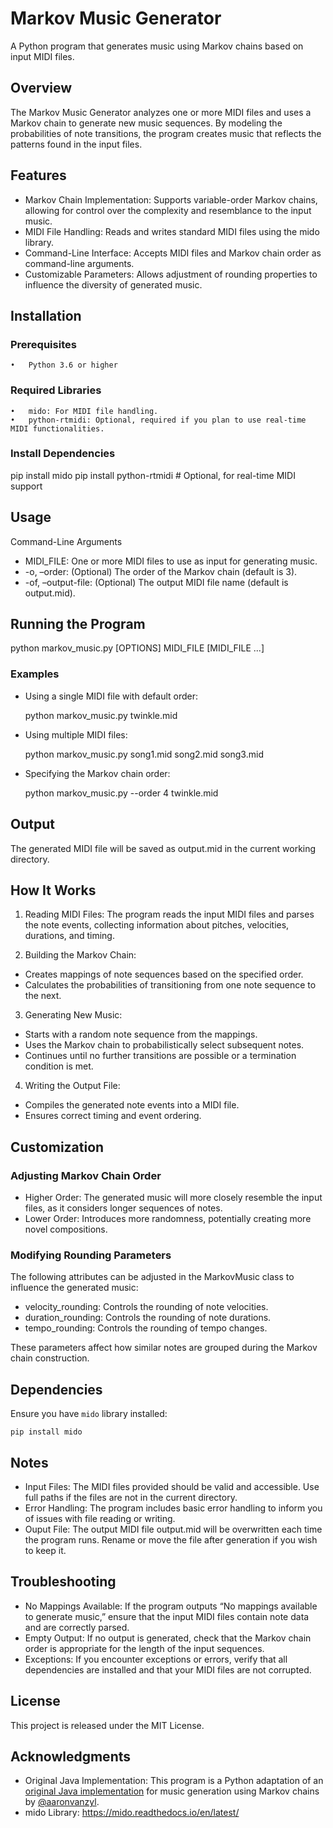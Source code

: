 # Markov Music Generator

A Python program that generates music using Markov chains based on input MIDI files.

## Overview

The Markov Music Generator analyzes one or more MIDI files and uses a Markov chain to generate new music sequences. By modeling the probabilities of note transitions, the program creates music that reflects the patterns found in the input files.

## Features

- Markov Chain Implementation: Supports variable-order Markov chains, allowing for control over the complexity and resemblance to the input music.
- MIDI File Handling: Reads and writes standard MIDI files using the mido library.
- Command-Line Interface: Accepts MIDI files and Markov chain order as command-line arguments.
- Customizable Parameters: Allows adjustment of rounding properties to influence the diversity of generated music.

## Installation

### Prerequisites

	•	Python 3.6 or higher

### Required Libraries

	•	mido: For MIDI file handling.
	•	python-rtmidi: Optional, required if you plan to use real-time MIDI functionalities.

### Install Dependencies

pip install mido
pip install python-rtmidi  # Optional, for real-time MIDI support

## Usage

Command-Line Arguments

- MIDI_FILE: One or more MIDI files to use as input for generating music.
- -o, –order: (Optional) The order of the Markov chain (default is 3).
- -of, –output-file: (Optional) The output MIDI file name (default is output.mid).

## Running the Program

python markov_music.py [OPTIONS] MIDI_FILE [MIDI_FILE ...]

### Examples

- Using a single MIDI file with default order:


    python markov_music.py twinkle.mid


- Using multiple MIDI files:


    python markov_music.py song1.mid song2.mid song3.mid


- Specifying the Markov chain order:


    python markov_music.py --order 4 twinkle.mid



## Output

The generated MIDI file will be saved as output.mid in the current working directory.

## How It Works

1.	Reading MIDI Files: The program reads the input MIDI files and parses the note events, collecting information about pitches, velocities, durations, and timing.


2. Building the Markov Chain:

- Creates mappings of note sequences based on the specified order.
- Calculates the probabilities of transitioning from one note sequence to the next.

3. Generating New Music:

- Starts with a random note sequence from the mappings.
- Uses the Markov chain to probabilistically select subsequent notes.
- Continues until no further transitions are possible or a termination condition is met.

4. Writing the Output File:

- Compiles the generated note events into a MIDI file.
- Ensures correct timing and event ordering.

## Customization

### Adjusting Markov Chain Order

- Higher Order: The generated music will more closely resemble the input files, as it considers longer sequences of notes.
- Lower Order: Introduces more randomness, potentially creating more novel compositions.

### Modifying Rounding Parameters

The following attributes can be adjusted in the MarkovMusic class to influence the generated music:

- velocity_rounding: Controls the rounding of note velocities.
- duration_rounding: Controls the rounding of note durations.
- tempo_rounding: Controls the rounding of tempo changes.

These parameters affect how similar notes are grouped during the Markov chain construction.

## Dependencies

Ensure you have `mido` library installed:

    pip install mido



## Notes

- Input Files: The MIDI files provided should be valid and accessible. Use full paths if the files are not in the current directory.
- Error Handling: The program includes basic error handling to inform you of issues with file reading or writing.
- Ouput File: The output MIDI file output.mid will be overwritten each time the program runs. Rename or move the file after generation if you wish to keep it.

## Troubleshooting

- No Mappings Available: If the program outputs “No mappings available to generate music,” ensure that the input MIDI files contain note data and are correctly parsed.
- Empty Output: If no output is generated, check that the Markov chain order is appropriate for the length of the input sequences.
- Exceptions: If you encounter exceptions or errors, verify that all dependencies are installed and that your MIDI files are not corrupted.


## License

This project is released under the MIT License.


## Acknowledgments

- Original Java Implementation: This program is a Python adaptation of an [original Java implementation](https://github.com/aaronvanzyl/markov-music) for music generation using Markov chains by [@aaronvanzyl](https://github.com/aaronvanzyl/).
- mido Library: https://mido.readthedocs.io/en/latest/
